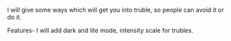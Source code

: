 I will give some ways which will get you into truble, so people can avoid it or do it.

Features- I will add dark and lite mode, intensity scale for trubles. 